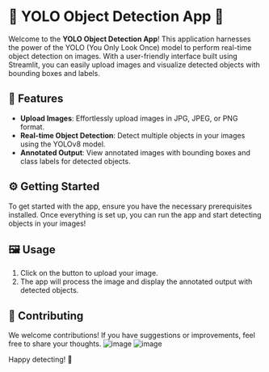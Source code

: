 # 🎉 YOLO Object Detection App 🚀

Welcome to the **YOLO Object Detection App**! This application harnesses the power of the YOLO (You Only Look Once) model to perform real-time object detection on images. With a user-friendly interface built using Streamlit, you can easily upload images and visualize detected objects with bounding boxes and labels.

## 📸 Features

- **Upload Images**: Effortlessly upload images in JPG, JPEG, or PNG format.
- **Real-time Object Detection**: Detect multiple objects in your images using the YOLOv8 model.
- **Annotated Output**: View annotated images with bounding boxes and class labels for detected objects.

## ⚙️ Getting Started

To get started with the app, ensure you have the necessary prerequisites installed. Once everything is set up, you can run the app and start detecting objects in your images!

## 🖼️ Usage

1. Click on the button to upload your image.
2. The app will process the image and display the annotated output with detected objects.

## 🤖 Contributing

We welcome contributions! If you have suggestions or improvements, feel free to share your thoughts.
![image](https://github.com/user-attachments/assets/3083f0ad-a480-40b8-9b9a-a1cd6be0b0bf)
![image](https://github.com/user-attachments/assets/390b8c15-a5da-4835-ad2a-9e9eb7d120a9)





Happy detecting! 🎊
